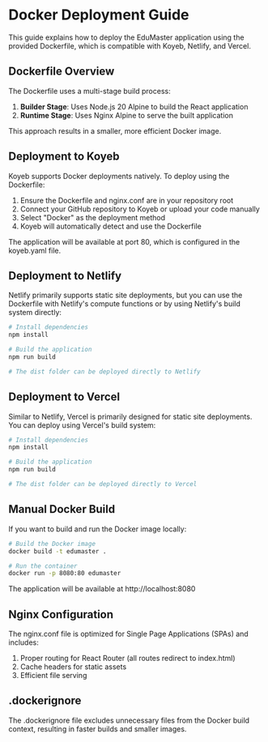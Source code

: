 # Docker Deployment Guide

This guide explains how to deploy the EduMaster application using the provided Dockerfile, which is compatible with Koyeb, Netlify, and Vercel.

## Dockerfile Overview

The Dockerfile uses a multi-stage build process:

1. **Builder Stage**: Uses Node.js 20 Alpine to build the React application
2. **Runtime Stage**: Uses Nginx Alpine to serve the built application

This approach results in a smaller, more efficient Docker image.

## Deployment to Koyeb

Koyeb supports Docker deployments natively. To deploy using the Dockerfile:

1. Ensure the Dockerfile and nginx.conf are in your repository root
2. Connect your GitHub repository to Koyeb or upload your code manually
3. Select "Docker" as the deployment method
4. Koyeb will automatically detect and use the Dockerfile

The application will be available at port 80, which is configured in the koyeb.yaml file.

## Deployment to Netlify

Netlify primarily supports static site deployments, but you can use the Dockerfile with Netlify's compute functions or by using Netlify's build system directly:

```bash
# Install dependencies
npm install

# Build the application
npm run build

# The dist folder can be deployed directly to Netlify
```

## Deployment to Vercel

Similar to Netlify, Vercel is primarily designed for static site deployments. You can deploy using Vercel's build system:

```bash
# Install dependencies
npm install

# Build the application
npm run build

# The dist folder can be deployed directly to Vercel
```

## Manual Docker Build

If you want to build and run the Docker image locally:

```bash
# Build the Docker image
docker build -t edumaster .

# Run the container
docker run -p 8080:80 edumaster
```

The application will be available at http://localhost:8080

## Nginx Configuration

The nginx.conf file is optimized for Single Page Applications (SPAs) and includes:

1. Proper routing for React Router (all routes redirect to index.html)
2. Cache headers for static assets
3. Efficient file serving

## .dockerignore

The .dockerignore file excludes unnecessary files from the Docker build context, resulting in faster builds and smaller images.